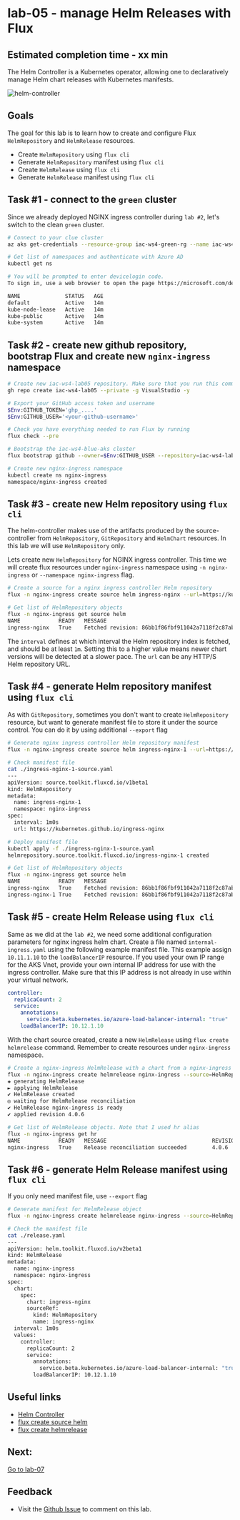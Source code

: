 # lab-05 - manage Helm Releases with Flux

## Estimated completion time - xx min

The Helm Controller is a Kubernetes operator, allowing one to declaratively manage Helm chart releases with Kubernetes manifests.

![helm-controller](https://fluxcd.io/img/helm-controller.png) 

## Goals

The goal for this lab is to learn how to create and configure Flux `HelmRepository` and `HelmRelease` resources.

* Create `HelmRepository` using `flux cli`
* Generate `HelmRepository` manifest using `flux cli`
* Create `HelmRelease` using `flux cli`
* Generate `HelmRelease` manifest using `flux cli`

## Task #1 - connect to the `green` cluster

Since we already deployed NGINX ingress controller during `lab #2`, let's switch to the clean `green` cluster.

```bash
# Connect to your clue cluster
az aks get-credentials --resource-group iac-ws4-green-rg --name iac-ws4-green-aks --overwrite-existing

# Get list of namespaces and authenticate with Azure AD
kubectl get ns

# You will be prompted to enter devicelogin code.
To sign in, use a web browser to open the page https://microsoft.com/devicelogin and enter the code <...> to authenticate.

NAME              STATUS   AGE
default           Active   14m
kube-node-lease   Active   14m
kube-public       Active   14m
kube-system       Active   14m
```

## Task #2 - create new github repository, bootstrap Flux and create new `nginx-ingress` namespace

```bash
# Create new iac-ws4-lab05 repository. Make sure that you run this command outside of github repository, otherwise you will get the following error message  'error: remote origin already exists.' and you will need to clone iac-ws4-lab05 to some other folder.
gh repo create iac-ws4-lab05 --private -g VisualStudio -y

# Export your GitHub access token and username
$Env:GITHUB_TOKEN='ghp_....'
$Env:GITHUB_USER='<your-github-username>'

# Check you have everything needed to run Flux by running 
flux check --pre

# Bootstrap the iac-ws4-blue-aks cluster
flux bootstrap github --owner=$Env:GITHUB_USER --repository=iac-ws4-lab05 --branch=main --personal --path=clusters/iac-ws4-green-aks

# Create new nginx-ingress namespace
kubectl create ns nginx-ingress
namespace/nginx-ingress created
```

## Task #3 - create new Helm repository using `flux cli`

The helm-controller makes use of the artifacts produced by the source-controller from `HelmRepository`, `GitRepository` and `HelmChart` resources. In this lab we will use `HelmRepository` only. 

Lets create new `HelmRepository` for NGINX ingress controller.  This time we will create flux resources under `nginx-ingress` namespace using `-n nginx-ingress` or `--namespace nginx-ingress` flag.

```bash
# Create a source for a nginx ingress controller Helm repository
flux -n nginx-ingress create source helm ingress-nginx --url=https://kubernetes.github.io/ingress-nginx --interval=1m 

# Get list of HelmRepository objects
flux -n nginx-ingress get source helm
NAME            READY   MESSAGE                                                         REVISION                                        SUSPENDED
ingress-nginx   True    Fetched revision: 86bb1f86fbf911042a7118f2c87ab4df06f03ce6      86bb1f86fbf911042a7118f2c87ab4df06f03ce6        False
```

The `interval` defines at which interval the Helm repository index is fetched, and should be at least `1m`. Setting this to a higher value means newer chart versions will be detected at a slower pace. 
The `url` can be any HTTP/S Helm repository URL.

## Task #4 - generate Helm repository manifest using `flux cli`

As with `GitRepository`, sometimes you don't want to create `HelmRepository` resource, but want to generate manifest file to store it under the source control.
You can do it by using additional `--export` flag

```bash
# Generate nginx ingress controller Helm repository manifest
flux -n nginx-ingress create source helm ingress-nginx-1 --url=https://kubernetes.github.io/ingress-nginx --interval=1m --export > ingress-nginx-1-source.yaml

# Check manifest file
cat ./ingress-nginx-1-source.yaml
---
apiVersion: source.toolkit.fluxcd.io/v1beta1
kind: HelmRepository
metadata:
  name: ingress-nginx-1
  namespace: nginx-ingress
spec:
  interval: 1m0s
  url: https://kubernetes.github.io/ingress-nginx

# Deploy manifest file
kubectl apply -f ./ingress-nginx-1-source.yaml
helmrepository.source.toolkit.fluxcd.io/ingress-nginx-1 created

# Get list of HelmRepository objects
flux -n nginx-ingress get source helm
NAME            READY   MESSAGE                                                         REVISION                                        SUSPENDED
ingress-nginx   True    Fetched revision: 86bb1f86fbf911042a7118f2c87ab4df06f03ce6      86bb1f86fbf911042a7118f2c87ab4df06f03ce6        False
ingress-nginx-1 True    Fetched revision: 86bb1f86fbf911042a7118f2c87ab4df06f03ce6      86bb1f86fbf911042a7118f2c87ab4df06f03ce6        False
```

## Task #5 - create Helm Release using `flux cli`

Same as we did at the `lab #2`, we need some additional configuration parameters for nginx ingress helm chart. Create a file named `internal-ingress.yaml` using the following example manifest file. This example assign `10.11.1.10` to the `loadBalancerIP` resource. If you used your own IP range for the AKS Vnet, provide your own internal IP address for use with the ingress controller. Make sure that this IP address is not already in use within your virtual network.

```yaml
controller:
  replicaCount: 2
  service:
    annotations:
      service.beta.kubernetes.io/azure-load-balancer-internal: "true"
    loadBalancerIP: 10.12.1.10
```

With the chart source created, create a new `HelmRelease` using `flux create helmrelease` command. Remember to create resources under `nginx-ingress` namespace.

```bash
# Create a nginx-ingress HelmRelease with a chart from a nginx-ingress HelmRepository source
flux -n nginx-ingress create helmrelease nginx-ingress --source=HelmRepository/ingress-nginx --chart=ingress-nginx --values=./internal-ingress.yaml
✚ generating HelmRelease
► applying HelmRelease
✔ HelmRelease created
◎ waiting for HelmRelease reconciliation
✔ HelmRelease nginx-ingress is ready
✔ applied revision 4.0.6

# Get list of HelmRelease objects. Note that I used hr alias
flux -n nginx-ingress get hr
NAME            READY   MESSAGE                                 REVISION        SUSPENDED
nginx-ingress   True    Release reconciliation succeeded        4.0.6           False
```

## Task #6 - generate Helm Release manifest using `flux cli`

If you only need manifest file, use `--export` flag

```bash
# Generate manifest for HelmRelease object
flux -n nginx-ingress create helmrelease nginx-ingress --source=HelmRepository/ingress-nginx --chart=ingress-nginx --values=./internal-ingress.yaml --export > release.yaml

# Check the manifest file
cat ./release.yaml
---
apiVersion: helm.toolkit.fluxcd.io/v2beta1
kind: HelmRelease
metadata:
  name: nginx-ingress
  namespace: nginx-ingress
spec:
  chart:
    spec:
      chart: ingress-nginx
      sourceRef:
        kind: HelmRepository
        name: ingress-nginx
  interval: 1m0s
  values:
    controller:
      replicaCount: 2
      service:
        annotations:
          service.beta.kubernetes.io/azure-load-balancer-internal: "true"
        loadBalancerIP: 10.12.1.10

```

## Useful links

* [Helm Controller](https://fluxcd.io/docs/components/helm/)
* [flux create source helm](https://fluxcd.io/docs/cmd/flux_create_source_helm/)
* [flux create helmrelease](https://fluxcd.io/docs/cmd/flux_create_helmrelease/)

## Next: 

[Go to lab-07](../lab-07/readme.md)

## Feedback

* Visit the [Github Issue](https://github.com/evgenyb/aks-workshops/issues/xx) to comment on this lab.